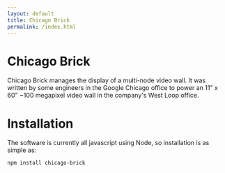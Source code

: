 ```yaml
---
layout: default
title: Chicago Brick
permalink: /index.html
---
```


Chicago Brick
=============

Chicago Brick manages the display of a multi-node video wall. It was written by 
some engineers in the Google Chicago office to power an 11\" x 60\" ~100
megapixel video wall in the company\'s West Loop office.

Installation
============
The software is currently all javascript using Node, so installation is as simple as:

```
npm install chicago-brick
```

